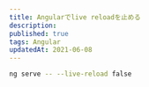 ```yaml
---
title: Angularでlive reloadを止める
description: 
published: true
tags: Angular
updatedAt: 2021-06-08
---
```


```sh
ng serve -- --live-reload false
```

